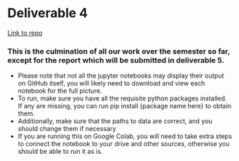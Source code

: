 # Deliverable 4

[Link to repo](https://github.com/BU-Spark/ds-councilor-mejia-city-services/tree/team-5/fall22-team-5/deliverables/deliverable4)

### This is the culmination of all our work over the semester so far, except for the report which will be submitted in deliverable 5.
- Please note that not all the jupyter notebooks may display their output on GitHub itself, you will likely need to download and view each notebook for the full picture.
- To run, make sure you have all the requisite python packages installed. If any are missing, you can run pip install {package name here} to obtain them.
- Additionally, make sure that the paths to data are correct, and you should change them if necessary
- If you are running this on Google Colab, you will need to take extra steps to connect the notebook to your drive and other sources, otherwise you should be able to run it as is.
